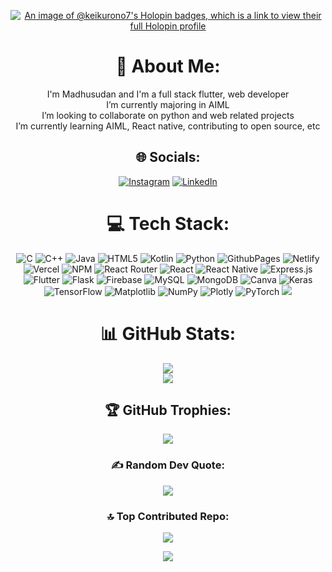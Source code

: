 <div align="center">

[![An image of @keikurono7's Holopin badges, which is a link to view their full Holopin profile](https://holopin.me/keikurono7)](https://holopin.io/@keikurono7)

# 💫 About Me:
I'm Madhusudan and I'm a full stack flutter, web developer  
I’m currently majoring in AIML  
I’m looking to collaborate on python and web related projects  
I’m currently learning AIML, React native, contributing to open source, etc  

## 🌐 Socials:
[![Instagram](https://img.shields.io/badge/Instagram-%23E4405F.svg?logo=Instagram&logoColor=white)](https://instagram.com/https://www.instagram.com/madhup704/) 
[![LinkedIn](https://img.shields.io/badge/LinkedIn-%230077B5.svg?logo=linkedin&logoColor=white)](https://linkedin.com/in/https://www.linkedin.com/in/madhusudan--/)

# 💻 Tech Stack:
![C](https://img.shields.io/badge/c-%2300599C.svg?style=for-the-badge&logo=c&logoColor=white) 
![C++](https://img.shields.io/badge/c++-%2300599C.svg?style=for-the-badge&logo=c%2B%2B&logoColor=white) 
![Java](https://img.shields.io/badge/java-%23ED8B00.svg?style=for-the-badge&logo=openjdk&logoColor=white) 
![HTML5](https://img.shields.io/badge/html5-%23E34F26.svg?style=for-the-badge&logo=html5&logoColor=white) 
![Kotlin](https://img.shields.io/badge/kotlin-%237F52FF.svg?style=for-the-badge&logo=kotlin&logoColor=white) 
![Python](https://img.shields.io/badge/python-3670A0?style=for-the-badge&logo=python&logoColor=ffdd54) 
![GithubPages](https://img.shields.io/badge/github%20pages-121013?style=for-the-badge&logo=github&logoColor=white) 
![Netlify](https://img.shields.io/badge/netlify-%23000000.svg?style=for-the-badge&logo=netlify&logoColor=#00C7B7) 
![Vercel](https://img.shields.io/badge/vercel-%23000000.svg?style=for-the-badge&logo=vercel&logoColor=white) 
![NPM](https://img.shields.io/badge/NPM-%23CB3837.svg?style=for-the-badge&logo=npm&logoColor=white) 
![React Router](https://img.shields.io/badge/React_Router-CA4245?style=for-the-badge&logo=react-router&logoColor=white) 
![React](https://img.shields.io/badge/react-%2320232a.svg?style=for-the-badge&logo=react&logoColor=%2361DAFB) 
![React Native](https://img.shields.io/badge/react_native-%2320232a.svg?style=for-the-badge&logo=react&logoColor=%2361DAFB) 
![Express.js](https://img.shields.io/badge/express.js-%23404d59.svg?style=for-the-badge&logo=express&logoColor=%2361DAFB) 
![Flutter](https://img.shields.io/badge/Flutter-%2302569B.svg?style=for-the-badge&logo=Flutter&logoColor=white) 
![Flask](https://img.shields.io/badge/flask-%23000.svg?style=for-the-badge&logo=flask&logoColor=white) 
![Firebase](https://img.shields.io/badge/firebase-a08021?style=for-the-badge&logo=firebase&logoColor=ffcd34) 
![MySQL](https://img.shields.io/badge/mysql-4479A1.svg?style=for-the-badge&logo=mysql&logoColor=white) 
![MongoDB](https://img.shields.io/badge/MongoDB-%234ea94b.svg?style=for-the-badge&logo=mongodb&logoColor=white) 
![Canva](https://img.shields.io/badge/Canva-%2300C4CC.svg?style=for-the-badge&logo=Canva&logoColor=white) 
![Keras](https://img.shields.io/badge/Keras-%23D00000.svg?style=for-the-badge&logo=Keras&logoColor=white) 
![TensorFlow](https://img.shields.io/badge/TensorFlow-%23FF6F00.svg?style=for-the-badge&logo=TensorFlow&logoColor=white) 
![Matplotlib](https://img.shields.io/badge/Matplotlib-%23ffffff.svg?style=for-the-badge&logo=Matplotlib&logoColor=black) 
![NumPy](https://img.shields.io/badge/numpy-%23013243.svg?style=for-the-badge&logo=numpy&logoColor=white) 
![Plotly](https://img.shields.io/badge/Plotly-%233F4F75.svg?style=for-the-badge&logo=plotly&logoColor=white) 
![PyTorch](https://img.shields.io/badge/PyTorch-%23EE4C2C.svg?style=for-the-badge&logo=PyTorch&logoColor=white)
![](https://github-readme-stats.vercel.app/api/top-langs/?username=keikurono7&theme=tokyonight&hide_border=false&include_all_commits=true&count_private=false&layout=compact) 

# 📊 GitHub Stats:
![](https://github-readme-stats.vercel.app/api?username=keikurono7&theme=tokyonight&hide_border=false&include_all_commits=true&count_private=false)  
![](https://github-readme-streak-stats.herokuapp.com/?user=keikurono7&theme=tokyonight&hide_border=false)  
  
## 🏆 GitHub Trophies:
![](https://github-profile-trophy.vercel.app/?username=keikurono7&theme=tokyonight&no-frame=false&no-bg=false&margin-w=4)

### ✍️ Random Dev Quote:
![](https://quotes-github-readme.vercel.app/api?type=horizontal&theme=tokyonight)

### 🔝 Top Contributed Repo:
![](https://github-contributor-stats.vercel.app/api?username=keikurono7&limit=5&theme=tokyonight&combine_all_yearly_contributions=true)

[![](https://visitcount.itsvg.in/api?id=keikurono7&icon=0&color=0)](https://visitcount.itsvg.in)

</div>
